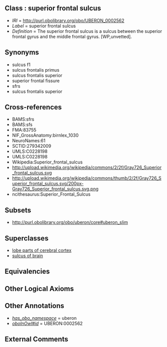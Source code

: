 
## Class : superior frontal sulcus

 * *IRI* = http://purl.obolibrary.org/obo/UBERON_0002562
 * *Label* = superior frontal sulcus
 * *Definition* = The superior frontal sulcus is a sulcus between the superior frontal gyrus and the middle frontal gyrus. [WP,unvetted].

## Synonyms

 * sulcus f1
 * sulcus frontalis primus
 * sulcus frontalis superior
 * superior frontal fissure
 * sfrs
 * sulcus frontalis superior

## Cross-references

 * BAMS:sfrs
 * BAMS:sfs
 * FMA:83755
 * NIF_GrossAnatomy:birnlex_1030
 * NeuroNames:61
 * SCTID:279342009
 * UMLS:C0228198
 * UMLS:C0228198
 * Wikipedia:Superior_frontal_sulcus
 * http://upload.wikimedia.org/wikipedia/commons/2/2f/Gray726_Superior_frontal_sulcus.svg
 * http://upload.wikimedia.org/wikipedia/commons/thumb/2/2f/Gray726_Superior_frontal_sulcus.svg/200px-Gray726_Superior_frontal_sulcus.svg.png
 * ncithesaurus:Superior_Frontal_Sulcus

## Subsets

 * http://purl.obolibrary.org/obo/uberon/core#uberon_slim

## Superclasses

 * [lobe parts of cerebral cortex](../../UBERON/22/UBERON_0003022.md)
 * [sulcus of brain](../../UBERON/18/UBERON_0013118.md)

## Equivalencies


## Other Logical Axioms


## Other Annotations

 * *[has_obo_namespace](../../ce/oboInOwl#hasOBONamespace.md)* = uberon
 * *[oboInOwl#id](../../id/oboInOwl#id.md)* = UBERON:0002562

## External Comments

